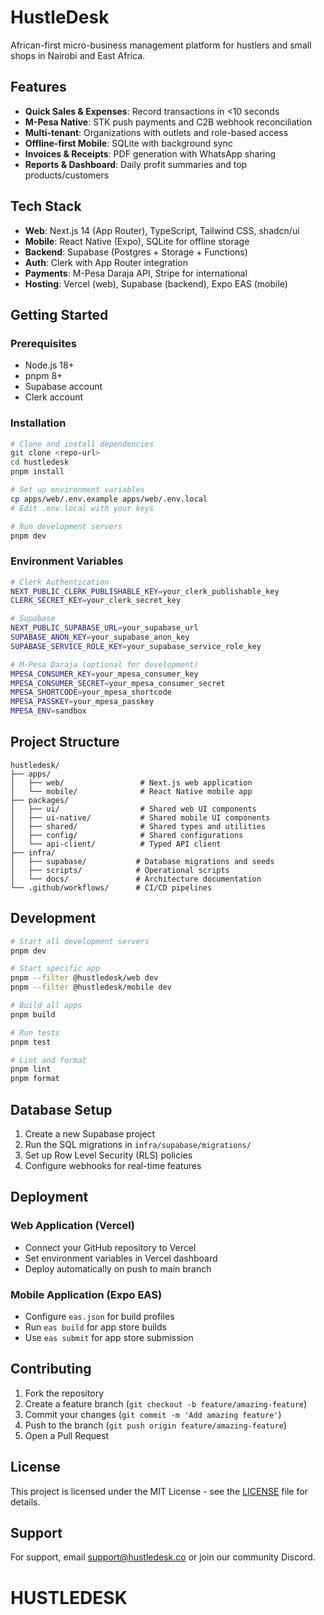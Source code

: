 # HustleDesk

African-first micro-business management platform for hustlers and small shops in Nairobi and East Africa.

## Features

- **Quick Sales & Expenses**: Record transactions in <10 seconds
- **M-Pesa Native**: STK push payments and C2B webhook reconciliation
- **Multi-tenant**: Organizations with outlets and role-based access
- **Offline-first Mobile**: SQLite with background sync
- **Invoices & Receipts**: PDF generation with WhatsApp sharing
- **Reports & Dashboard**: Daily profit summaries and top products/customers

## Tech Stack

- **Web**: Next.js 14 (App Router), TypeScript, Tailwind CSS, shadcn/ui
- **Mobile**: React Native (Expo), SQLite for offline storage
- **Backend**: Supabase (Postgres + Storage + Functions)
- **Auth**: Clerk with App Router integration
- **Payments**: M-Pesa Daraja API, Stripe for international
- **Hosting**: Vercel (web), Supabase (backend), Expo EAS (mobile)

## Getting Started

### Prerequisites

- Node.js 18+
- pnpm 8+
- Supabase account
- Clerk account

### Installation

```bash
# Clone and install dependencies
git clone <repo-url>
cd hustledesk
pnpm install

# Set up environment variables
cp apps/web/.env.example apps/web/.env.local
# Edit .env.local with your keys

# Run development servers
pnpm dev
```

### Environment Variables

```bash
# Clerk Authentication
NEXT_PUBLIC_CLERK_PUBLISHABLE_KEY=your_clerk_publishable_key
CLERK_SECRET_KEY=your_clerk_secret_key

# Supabase
NEXT_PUBLIC_SUPABASE_URL=your_supabase_url
SUPABASE_ANON_KEY=your_supabase_anon_key
SUPABASE_SERVICE_ROLE_KEY=your_supabase_service_role_key

# M-Pesa Daraja (optional for development)
MPESA_CONSUMER_KEY=your_mpesa_consumer_key
MPESA_CONSUMER_SECRET=your_mpesa_consumer_secret
MPESA_SHORTCODE=your_mpesa_shortcode
MPESA_PASSKEY=your_mpesa_passkey
MPESA_ENV=sandbox
```

## Project Structure

```
hustledesk/
├── apps/
│   ├── web/                 # Next.js web application
│   └── mobile/              # React Native mobile app
├── packages/
│   ├── ui/                  # Shared web UI components
│   ├── ui-native/           # Shared mobile UI components
│   ├── shared/              # Shared types and utilities
│   ├── config/              # Shared configurations
│   └── api-client/          # Typed API client
├── infra/
│   ├── supabase/           # Database migrations and seeds
│   ├── scripts/            # Operational scripts
│   └── docs/               # Architecture documentation
└── .github/workflows/      # CI/CD pipelines
```

## Development

```bash
# Start all development servers
pnpm dev

# Start specific app
pnpm --filter @hustledesk/web dev
pnpm --filter @hustledesk/mobile dev

# Build all apps
pnpm build

# Run tests
pnpm test

# Lint and format
pnpm lint
pnpm format
```

## Database Setup

1. Create a new Supabase project
2. Run the SQL migrations in `infra/supabase/migrations/`
3. Set up Row Level Security (RLS) policies
4. Configure webhooks for real-time features

## Deployment

### Web Application (Vercel)
- Connect your GitHub repository to Vercel
- Set environment variables in Vercel dashboard
- Deploy automatically on push to main branch

### Mobile Application (Expo EAS)
- Configure `eas.json` for build profiles
- Run `eas build` for app store builds
- Use `eas submit` for app store submission

## Contributing

1. Fork the repository
2. Create a feature branch (`git checkout -b feature/amazing-feature`)
3. Commit your changes (`git commit -m 'Add amazing feature'`)
4. Push to the branch (`git push origin feature/amazing-feature`)
5. Open a Pull Request

## License

This project is licensed under the MIT License - see the [LICENSE](LICENSE) file for details.

## Support

For support, email support@hustledesk.co or join our community Discord.
# HUSTLEDESK
